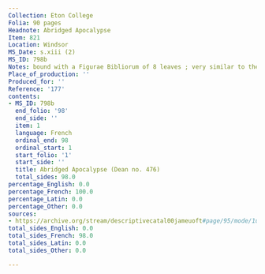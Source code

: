 ```yaml
---
Collection: Eton College
Folia: 90 pages
Headnote: Abridged Apocalypse
Item: 821
Location: Windsor
MS_Date: s.xiii (2)
MS_ID: 798b
Notes: bound with a Figurae Bibliorum of 8 leaves ; very similar to the Lambeth Apocalypse
Place_of_production: ''
Produced_for: ''
Reference: '177'
contents:
- MS_ID: 798b
  end_folio: '98'
  end_side: ''
  item: 1
  language: French
  ordinal_end: 98
  ordinal_start: 1
  start_folio: '1'
  start_side: ''
  title: Abridged Apocalypse (Dean no. 476)
  total_sides: 98.0
percentage_English: 0.0
percentage_French: 100.0
percentage_Latin: 0.0
percentage_Other: 0.0
sources:
- https://archive.org/stream/descriptivecatal00jameuoft#page/95/mode/1up
total_sides_English: 0.0
total_sides_French: 98.0
total_sides_Latin: 0.0
total_sides_Other: 0.0

---
```

